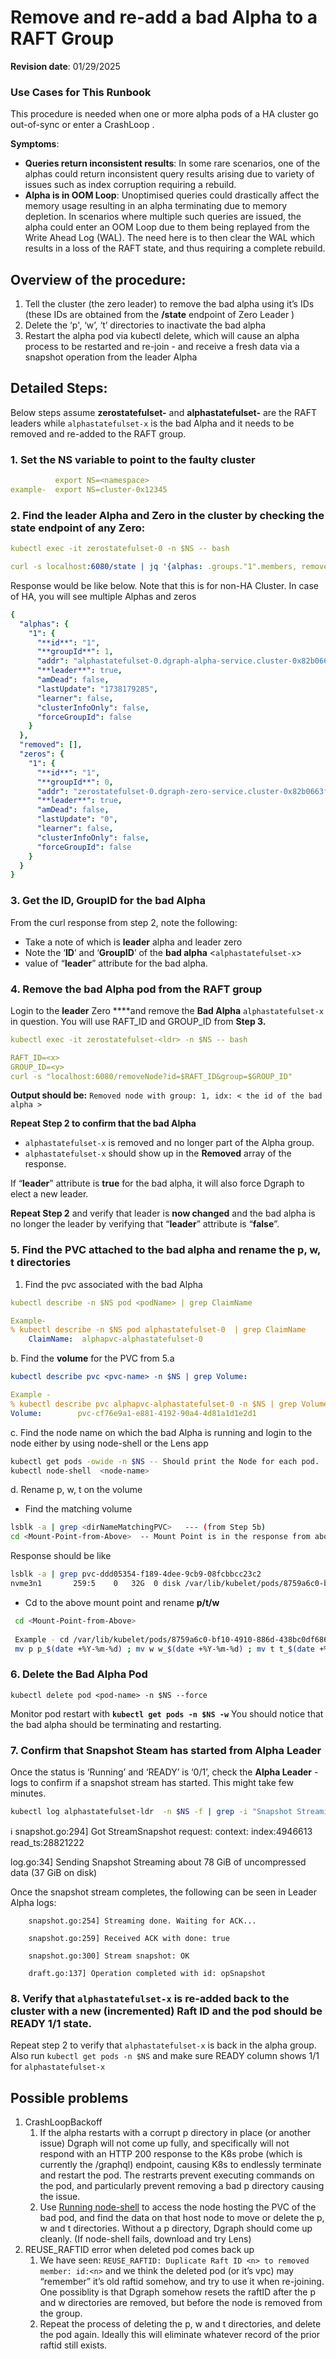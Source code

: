 # Remove and re-add a bad Alpha to a RAFT Group

**Revision date**: 01/29/2025

### Use Cases for This Runbook

This procedure is needed when one or more alpha pods of a HA cluster go out-of-sync or enter a CrashLoop . 

**Symptoms**:

- **Queries return inconsistent results**: In some rare scenarios, one of the alphas could return inconsistent query results arising due to variety of issues such as index corruption requiring a rebuild.
- **Alpha is in OOM Loop**: Unoptimised queries could drastically affect the memory usage  resulting in an alpha terminating  due to memory depletion. In scenarios where multiple such queries are issued, the alpha could enter an OOM Loop due to them being replayed from the Write Ahead Log (WAL). The need here is to then clear the WAL which results in a loss of the RAFT state, and thus requiring a complete rebuild.

## Overview of the procedure:

1. Tell the cluster (the zero leader) to remove the bad alpha using it’s IDs (these IDs are obtained from the  **/state** endpoint of Zero Leader )
2. Delete the ‘p', ‘w’, ‘t’ directories to inactivate the bad alpha
3. Restart the alpha pod via kubectl delete, which will cause an alpha process to be restarted and re-join - and receive a fresh data via a snapshot operation from the leader Alpha 

## Detailed Steps:

Below steps assume **zerostatefulset-<ldr>** and **alphastatefulset-<ldr>** are the RAFT leaders while `alphastatefulset-x` is the bad Alpha and it needs to be  removed and re-added to the RAFT group.


### 1.  **Set the NS variable to point to the faulty cluster**

```yaml
          export NS=<namespace>
example-  export NS=cluster-0x12345
```

### **2. Find the leader Alpha and Zero  in the cluster by checking the state endpoint of any Zero:**

```yaml
kubectl exec -it zerostatefulset-0 -n $NS -- bash
```

```yaml
curl -s localhost:6080/state | jq '{alphas: .groups."1".members, removed: .removed, zeros: .zeros}'
```

Response would be like below. Note that this is for non-HA Cluster. In case of HA, you will see multiple Alphas and zeros

```yaml
{
  "alphas": {
    "1": {
      "**id**": "1",
      "**groupId**": 1,
      "addr": "alphastatefulset-0.dgraph-alpha-service.cluster-0x82b0663f5.svc.cluster.local:7080",
      "**leader**": true,
      "amDead": false,
      "lastUpdate": "1738179285",
      "learner": false,
      "clusterInfoOnly": false,
      "forceGroupId": false
    }
  },
  "removed": [],
  "zeros": {
    "1": {
      "**id**": "1",
      "**groupId**": 0,
      "addr": "zerostatefulset-0.dgraph-zero-service.cluster-0x82b0663f5.svc.cluster.local:5080",
      "**leader**": true,
      "amDead": false,
      "lastUpdate": "0",
      "learner": false,
      "clusterInfoOnly": false,
      "forceGroupId": false
    }
  }
}
```

### 3. Get the ID, GroupID for the bad Alpha

From the  curl response from step 2, note the following:

- Take a note of which is **leader** alpha and leader zero
- Note the ‘**ID**’ and ‘**GroupID**’ of the **bad alpha** <`alphastatefulset-x`>
- value of “**leader**” attribute for the bad alpha.

### 4. Remove the bad Alpha pod from the RAFT group

Login to the **leader** Zero ****and remove the **Bad Alpha** `alphastatefulset-x` in question. You will use RAFT_ID and GROUP_ID from **Step 3.**

```yaml
kubectl exec -it zerostatefulset-<ldr> -n $NS -- bash
```

```yaml
RAFT_ID=<x>
GROUP_ID=<y>
curl -s "localhost:6080/removeNode?id=$RAFT_ID&group=$GROUP_ID"
```

**Output should be:** `Removed node with group: 1, idx: < the id of the bad alpha >`

**Repeat Step 2  to confirm that the bad Alpha**

- `alphastatefulset-x`  is removed and no longer part of the Alpha group.
- `alphastatefulset-x`  should show up in the **Removed** array of the  response.

If “**leader**” attribute is **true** for the bad alpha,  it will also force Dgraph to elect a new leader.  

**Repeat Step 2** and verify that leader is **now changed** and the bad alpha is no longer the leader by verifying that  “**leader**” attribute is “**false**”.

### 5. **Find the PVC attached to the bad alpha** and rename the p, w, t directories

1. Find the pvc associated with the bad Alpha

```yaml
kubectl describe -n $NS pod <podName> | grep ClaimName

Example- 
% kubectl describe -n $NS pod alphastatefulset-0  | grep ClaimName
    ClaimName:  alphapvc-alphastatefulset-0
```

b.   Find the **volume**  for  the   PVC from 5.a

```yaml
kubectl describe pvc <pvc-name> -n $NS | grep Volume:

Example -
% kubectl describe pvc alphapvc-alphastatefulset-0 -n $NS | grep Volume:
Volume:        pvc-cf76e9a1-e881-4192-90a4-4d81a1d1e2d1
```

c. Find the node name on which the bad Alpha is running and login to the node either by using node-shell or the Lens app

```bash
kubectl get pods -owide -n $NS -- Should print the Node for each pod. 
kubectl node-shell  <node-name>
```

d.  Rename p, w, t on the volume

- Find the matching volume

```bash
lsblk -a | grep <dirNameMatchingPVC>   --- (from Step 5b)
cd <Mount-Point-from-Above>  -- Mount Point is in the response from above command
```

Response should be like 

```bash
lsblk -a | grep pvc-ddd05354-f189-4dee-9cb9-08fcbbcc23c2
nvme3n1       259:5    0   32G  0 disk /var/lib/kubelet/pods/8759a6c0-bf10-4910-886d-438bc0df6866/volumes/kubernetes.io~csi/pvc-ddd05354-f189-4dee-9cb9-08fcbbcc23c2/mount
```

- Cd to the above  mount point  and rename **p/t/w**

```bash
 cd <Mount-Point-from-Above>
 
 Example - cd /var/lib/kubelet/pods/8759a6c0-bf10-4910-886d-438bc0df6866/volumes/kubernetes.io~csi/pvc-ddd05354-f189-4dee-9cb9-08fcbbcc23c2/mount
 mv p p_$(date +%Y-%m-%d) ; mv w w_$(date +%Y-%m-%d) ; mv t t_$(date +%Y-%m-%d)
```

### 6. Delete the Bad Alpha Pod

```
kubectl delete pod <pod-name> -n $NS --force
```

Monitor pod restart with **`kubectl get pods -n $NS -w`** You should notice that the bad alpha should be terminating and restarting.

### 7. Confirm that Snapshot Steam has started from Alpha Leader

Once the status is ‘Running’ and ‘READY’ is ‘0/1’, check the  **Alpha Leader** -logs to confirm if a snapshot stream has started. This might take few minutes.

```bash
kubectl log alphastatefulset-ldr  -n $NS -f | grep -i "Snapshot Streaming"
```

<aside>
ℹ️ snapshot.go:294] Got StreamSnapshot request: context:<id:5 group:1 addr:"alphastatefulset-2.dgraph-alpha-service.cluster-0x1723f2c0.svc.cluster.local:7080" > index:4946613 read_ts:28821222

log.go:34] Sending Snapshot Streaming about 78 GiB of uncompressed data (37 GiB on disk)

</aside>

Once the snapshot stream completes, the following can be seen in Leader Alpha logs:

		snapshot.go:254] Streaming done. Waiting for ACK...

		snapshot.go:259] Received ACK with done: true

		snapshot.go:300] Stream snapshot: OK

		draft.go:137] Operation completed with id: opSnapshot

### 8.  Verify that `alphastatefulset-x` is re-added back to the cluster with a new (incremented) Raft ID and the pod should be READY 1/1 state.

Repeat step 2 to verify that `alphastatefulset-x` is back in the alpha group. Also run `kubectl get pods -n $NS` and make sure READY column shows 1/1 for `alphastatefulset-x`

## Possible problems

1. CrashLoopBackoff
    1. If the alpha restarts with a corrupt p directory in place (or another issue) Dgraph will not come up fully, and specifically will not respond with an HTTP 200 response to the K8s probe (which is currently the /graphql) endpoint, causing K8s to endlessly terminate and restart the pod. The restrarts prevent executing commands on the pod, and particularly prevent removing a bad p directory causing the issue.
    2. Use [Running node-shell](https://www.notion.so/Running-node-shell-a8b40a5f1ac44d6e802a2b211f5b817b?pvs=21) to access the node hosting the PVC of the bad pod, and find the data on that host node to move or delete the p, w and t directories. Without a p directory, Dgraph should come up cleanly. (If node-shell fails, download and try Lens)
2. REUSE_RAFTID error when deleted pod comes back up
    1. We have seen: `REUSE_RAFTID: Duplicate Raft ID <n> to removed member: id:<n>` and we think the deleted pod (or it’s vpc) may “remember” it’s old raftid somehow, and try to use it when re-joining. One possiblity is that Dgraph somehow resets the raftID after the p and w directories are removed, but before the node is removed from the group.
    2. Repeat the process of deleting the p, w and t directories, and delete the pod again. Ideally this will eliminate whatever record of the prior raftid still exists.
